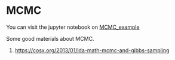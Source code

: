 # MCMC

You can visit the jupyter notebook on [MCMC_example](http://nbviewer.jupyter.org/github/szcf-weiya/MonteCarlo/blob/master/MCMC/MCMC_example.ipynb)

Some good materials about MCMC.

1. https://cosx.org/2013/01/lda-math-mcmc-and-gibbs-sampling

